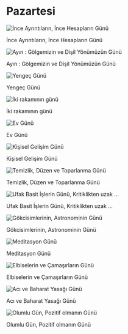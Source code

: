 # Pazartesi

![İnce Ayrıntıların, İnce Hesapların Günü](https://images.unsplash.com/photo-1542621323-be453184db76?ixlib=rb-1.2.1&q=85&fm=jpg&crop=entropy&cs=srgb)

İnce Ayrıntıların, İnce Hesapların Günü

![Ayın : Gölgemizin ve Dişil Yönümüzün Günü ](https://images.unsplash.com/photo-1481819613568-3701cbc70156?ixlib=rb-1.2.1&q=85&fm=jpg&crop=entropy&cs=srgb)

Ayın : Gölgemizin ve Dişil Yönümüzün Günü 

![Yengeç Günü](https://images.unsplash.com/photo-1581897882013-a65d0976c93f?ixlib=rb-1.2.1&q=85&fm=jpg&crop=entropy&cs=srgb)

Yengeç Günü

![İki rakamının günü](https://images.unsplash.com/photo-1567254790685-6b6d6abe4689?ixlib=rb-1.2.1&q=85&fm=jpg&crop=entropy&cs=srgb)

İki rakamının günü

![Ev Günü](https://images.unsplash.com/photo-1523217582562-09d0def993a6?ixlib=rb-1.2.1&q=85&fm=jpg&crop=entropy&cs=srgb)

Ev Günü

![Kişisel Gelişim Günü](https://images.unsplash.com/photo-1497561813398-8fcc7a37b567?ixlib=rb-1.2.1&q=85&fm=jpg&crop=entropy&cs=srgb)

Kişisel Gelişim Günü

![Temizlik, Düzen ve Toparlanma Günü](https://images.unsplash.com/photo-1527515637462-cff94eecc1ac?ixlib=rb-1.2.1&q=85&fm=jpg&crop=entropy&cs=srgb)

Temizlik, Düzen ve Toparlanma Günü

![Ufak Basit İşlerin Günü, Kritiklikten uzak ...](https://images.unsplash.com/photo-1472457897821-70d3819a0e24?ixlib=rb-1.2.1&q=85&fm=jpg&crop=entropy&cs=srgb)

Ufak Basit İşlerin Günü, Kritiklikten uzak ...

![Gökcisimlerinin, Astronominin Günü](https://images.unsplash.com/photo-1529788295308-1eace6f67388?ixlib=rb-1.2.1&q=85&fm=jpg&crop=entropy&cs=srgb)

Gökcisimlerinin, Astronominin Günü

![Meditasyon Günü](https://images.unsplash.com/photo-1592895792095-85fa785192a9?ixlib=rb-1.2.1&q=85&fm=jpg&crop=entropy&cs=srgb)

Meditasyon Günü

![Elbiselerin ve Çamaşırların Günü](https://images.unsplash.com/photo-1507679799987-c73779587ccf?ixlib=rb-1.2.1&q=85&fm=jpg&crop=entropy&cs=srgb)

Elbiselerin ve Çamaşırların Günü

![Acı ve Baharat Yasağı Günü ](https://images.unsplash.com/photo-1526346698789-22fd84314424?ixlib=rb-1.2.1&q=85&fm=jpg&crop=entropy&cs=srgb)

Acı ve Baharat Yasağı Günü 

![Olumlu Gün, Pozitif olmanın Günü](https://images.unsplash.com/photo-1579600161224-cac5a2971069?ixlib=rb-1.2.1&q=85&fm=jpg&crop=entropy&cs=srgb)

Olumlu Gün, Pozitif olmanın Günü
